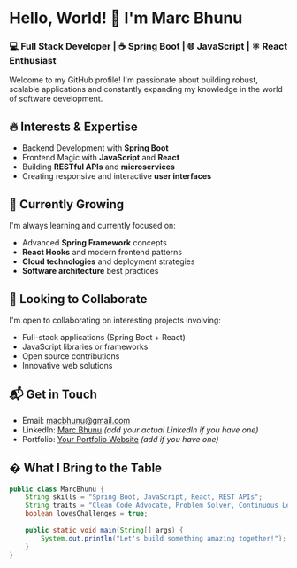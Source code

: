 # Hello, World! 👋 I'm Marc Bhunu

### 💻 Full Stack Developer | ☕ Spring Boot | 🌐 JavaScript | ⚛ React Enthusiast

Welcome to my GitHub profile! I'm passionate about building robust, scalable applications and constantly expanding my knowledge in the world of software development.

## 🔥 Interests & Expertise
- Backend Development with **Spring Boot**
- Frontend Magic with **JavaScript** and **React**
- Building **RESTful APIs** and **microservices**
- Creating responsive and interactive **user interfaces**

## 🌱 Currently Growing
I'm always learning and currently focused on:
- Advanced **Spring Framework** concepts
- **React Hooks** and modern frontend patterns
- **Cloud technologies** and deployment strategies
- **Software architecture** best practices

## 🤝 Looking to Collaborate
I'm open to collaborating on interesting projects involving:
- Full-stack applications (Spring Boot + React)
- JavaScript libraries or frameworks
- Open source contributions
- Innovative web solutions

## 📬 Get in Touch
- Email: [macbhunu@gmail.com](mailto:macbhunu@gmail.com)
- LinkedIn: [Marc Bhunu](https://www.linkedin.com/in/yourprofile) *(add your actual LinkedIn if you have one)*
- Portfolio: [Your Portfolio Website]() *(add if you have one)*

## � What I Bring to the Table
```java
public class MarcBhunu {
    String skills = "Spring Boot, JavaScript, React, REST APIs";
    String traits = "Clean Code Advocate, Problem Solver, Continuous Learner";
    boolean lovesChallenges = true;
    
    public static void main(String[] args) {
        System.out.println("Let's build something amazing together!");
    }
}
